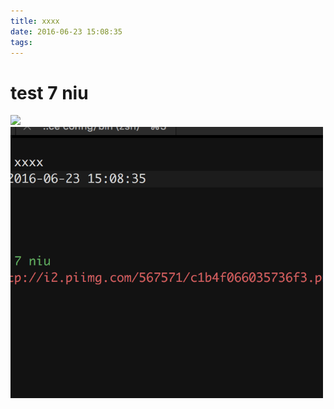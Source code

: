 ```yaml
---
title: xxxx
date: 2016-06-23 15:08:35
tags:
---
```



# test 7 niu
![](http://i2.piimg.com/567571/c1b4f066035736f3.png)
<img style="width:500px;" src="xxxx/test.png" />

